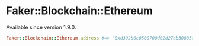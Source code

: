# Faker::Blockchain::Ethereum

Available since version 1.9.0.

```ruby
Faker::Blockchain::Ethereum.address #=> "0xd392b0c0500700d02d27ab30805ec80ddd3320ff"
```
